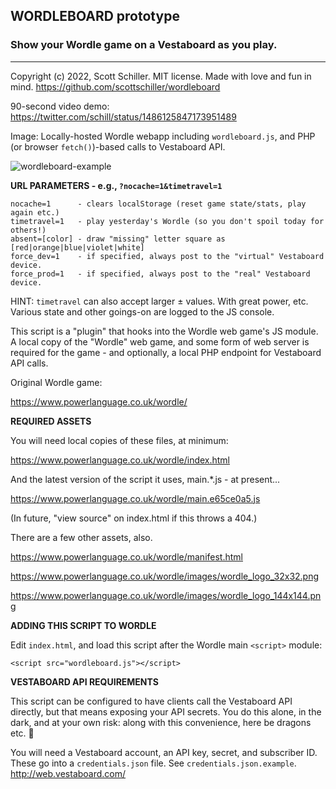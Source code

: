 ## WORDLEBOARD prototype
### Show your Wordle game on a Vestaboard as you play.
--------------------------------------------------------------------------------
Copyright (c) 2022, Scott Schiller. MIT license. Made with love and fun in mind.
https://github.com/scottschiller/wordleboard

90-second video demo:
https://twitter.com/schill/status/1486125847173951489

Image: Locally-hosted Wordle webapp including `wordleboard.js`, and PHP (or browser `fetch()`)-based calls to Vestaboard API.

![wordleboard-example](https://user-images.githubusercontent.com/174437/151127652-62667f4a-bc0a-4168-b038-b91053fe9407.jpg)

**URL PARAMETERS - e.g., `?nocache=1&timetravel=1`**

```
nocache=1      - clears localStorage (reset game state/stats, play again etc.)
timetravel=1   - play yesterday's Wordle (so you don't spoil today for others!)
absent=[color] - draw "missing" letter square as [red|orange|blue|violet|white]
force_dev=1    - if specified, always post to the "virtual" Vestaboard device.
force_prod=1   - if specified, always post to the "real" Vestaboard device.
```
HINT: `timetravel` can also accept larger ± values. With great power, etc.
Various state and other goings-on are logged to the JS console.

This script is a "plugin" that hooks into the Wordle web game's JS module.
A local copy of the "Wordle" web game, and some form of web server is required
for the game - and optionally, a local PHP endpoint for Vestaboard API calls.

Original Wordle game:

https://www.powerlanguage.co.uk/wordle/

**REQUIRED ASSETS**

You will need local copies of these files, at minimum:

https://www.powerlanguage.co.uk/wordle/index.html

And the latest version of the script it uses, main.*.js - at present...

https://www.powerlanguage.co.uk/wordle/main.e65ce0a5.js

(In future, "view source" on index.html if this throws a 404.)


There are a few other assets, also.

https://www.powerlanguage.co.uk/wordle/manifest.html

https://www.powerlanguage.co.uk/wordle/images/wordle_logo_32x32.png

https://www.powerlanguage.co.uk/wordle/images/wordle_logo_144x144.png

**ADDING THIS SCRIPT TO WORDLE**

Edit `index.html`, and load this script after the Wordle main `<script>` module:

`<script src="wordleboard.js"></script>`

**VESTABOARD API REQUIREMENTS**

This script can be configured to have clients call the Vestaboard API directly,
but that means exposing your API secrets. You do this alone, in the dark, and
at your own risk: along with this convenience, here be dragons etc. 🐉

You will need a Vestaboard account, an API key, secret, and subscriber ID.
These go into a `credentials.json` file. See `credentials.json.example`.
http://web.vestaboard.com/

